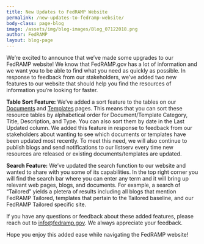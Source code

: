 ```yaml
---
title: New Updates to FedRAMP Website
permalink: /new-updates-to-fedramp-website/
body-class: page-blog
image: /assets/img/blog-images/Blog_07122018.png
author: FedRAMP
layout: blog-page
---
```

We’re excited to announce that we’ve made some upgrades to our FedRAMP website! We know that FedRAMP.gov has a lot of information and we want you to be able to find what you need as quickly as possible. In response to feedback from our stakeholders, we’ve added two new features to our website that should help you find the resources of information you’re looking for faster.   

**Table Sort Feature:** We’ve added a sort feature to the tables on our <a href="https://www.fedramp.gov/documents/">Documents</a> and <a href="https://www.fedramp.gov/templates/">Templates</a> pages. This means that you can sort these resource tables by alphabetical order for Document/Template Category, Title, Description, and Type. You can also sort them by date in the Last Updated column. We added this feature in response to feedback from our stakeholders about wanting to see which documents or templates have been updated most recently. To meet this need, we will also continue to publish blogs and send notifications to our listserv every time new resources are released or existing documents/templates are updated. 

**Search Feature:** We’ve updated the search function to our website and wanted to share with you some of its capabilities. In the top right corner you will find the search bar where you can enter any term and it will bring up relevant web pages, blogs, and documents. For example, a search of “Tailored” yields a pletera of results including all blogs that mention FedRAMP Tailored, templates that pertain to the Tailored baseline, and our FedRAMP Tailored specific site. 

If you have any questions or feedback about these added features, please reach out to info@fedramp.gov. We always appreciate your feedback. 

Hope you enjoy this added ease while navigating the FedRAMP website! 
